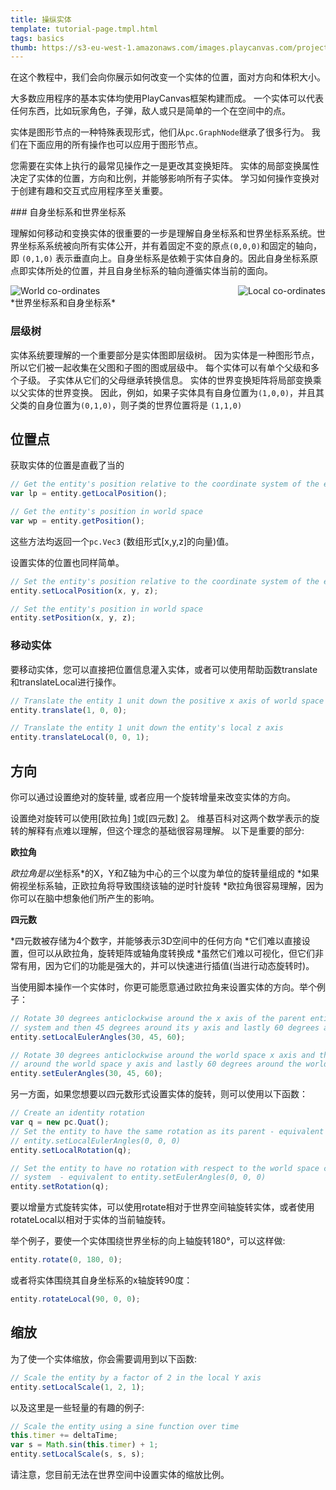 ```yaml
---
title: 操纵实体
template: tutorial-page.tmpl.html
tags: basics
thumb: https://s3-eu-west-1.amazonaws.com/images.playcanvas.com/projects/12/186/KM6GIE-image-75.jpg
---
```


在这个教程中，我们会向你展示如何改变一个实体的位置，面对方向和体积大小。

大多数应用程序的基本实体均使用PlayCanvas框架构建而成。 一个实体可以代表任何东西，比如玩家角色，子弹，敌人或只是简单的一个在空间中的点。

实体是图形节点的一种特殊表现形式，他们从`pc.GraphNode`继承了很多行为。  我们在下面应用的所有操作也可以应用于图形节点。

您需要在实体上执行的最常见操作之一是更改其变换矩阵。 实体的局部变换属性决定了实体的位置，方向和比例，并能够影响所有子实体。 学习如何操作变换对于创建有趣和交互式应用程序至关重要。

### 自身坐标系和世界坐标系

理解如何移动和变换实体的很重要的一步是理解自身坐标系和世界坐标系系统。世界坐标系系统被向所有实体公开，并有着固定不变的原点`(0,0,0)`和固定的轴向，即 `(0,1,0)` 表示垂直向上。自身坐标系是依赖于实体自身的。因此自身坐标系原点即实体所处的位置，并且自身坐标系的轴向遵循实体当前的面向。

<img src="/images/tutorials/world.jpg" style="float:left;" alt="World co-ordinates"/>
<img src="/images/tutorials/local.jpg" style="float:right;" alt="Local co-ordinates"/>
<div style="clear:both" />
*世界坐标系和自身坐标系*
<br />

### 层级树

实体系统要理解的一个重要部分是实体图即层级树。 因为实体是一种图形节点，所以它们被一起收集在父图和子图的图或层级中。 每个实体可以有单个父级和多个子级。 子实体从它们的父母继承转换信息。 实体的世界变换矩阵将局部变换乘以父实体的世界变换。 因此，例如，如果子实体具有自身位置为`(1,0,0)`，并且其父类的自身位置为`(0,1,0)`，则子类的世界位置将是 `(1,1,0)`

## 位置点

获取实体的位置是直截了当的

```javascript
// Get the entity's position relative to the coordinate system of the entity's parent
var lp = entity.getLocalPosition();

// Get the entity's position in world space
var wp = entity.getPosition();
```

这些方法均返回一个`pc.Vec3` (数组形式[x,y,z]的向量)值。

设置实体的位置也同样简单。

```javascript
// Set the entity's position relative to the coordinate system of the entity's parent
entity.setLocalPosition(x, y, z);

// Set the entity's position in world space
entity.setPosition(x, y, z);
```

### 移动实体

要移动实体，您可以直接把位置信息灌入实体，或者可以使用帮助函数translate和translateLocal进行操作。

```javascript
// Translate the entity 1 unit down the positive x axis of world space
entity.translate(1, 0, 0);

// Translate the entity 1 unit down the entity's local z axis
entity.translateLocal(0, 0, 1);
```

## 方向

你可以通过设置绝对的旋转量, 或者应用一个旋转增量来改变实体的方向。

设置绝对旋转可以使用[欧拉角] [1]或[四元数] [2]。 维基百科对这两个数学表示的旋转的解释有点难以理解，但这个理念的基础很容易理解。 以下是重要的部分:

**欧拉角**

*欧拉角是以*坐标系*的X，Y和Z轴为中心的三个以度为单位的旋转量组成的
*如果俯视坐标系轴，正欧拉角将导致围绕该轴的逆时针旋转
*欧拉角很容易理解，因为你可以在脑中想象他们所产生的影响。

**四元数**

*四元数被存储为4个数字，并能够表示3D空间中的任何方向
*它们难以直接设置，但可以从欧拉角，旋转矩阵或轴角度转换成
*虽然它们难以可视化，但它们非常有用，因为它们的功能是强大的，并可以快速进行插值(当进行动态旋转时)。

当使用脚本操作一个实体时，你更可能愿意通过欧拉角来设置实体的方向。举个例子：

```javascript
// Rotate 30 degrees anticlockwise around the x axis of the parent entity's coordinate
// system and then 45 degrees around its y axis and lastly 60 degrees around its z axis
entity.setLocalEulerAngles(30, 45, 60);

// Rotate 30 degrees anticlockwise around the world space x axis and then 45 degrees
// around the world space y axis and lastly 60 degrees around the world space z axis
entity.setEulerAngles(30, 45, 60);
```
另一方面，如果您想要以四元数形式设置实体的旋转，则可以使用以下函数：

```javascript
// Create an identity rotation
var q = new pc.Quat();
// Set the entity to have the same rotation as its parent - equivalent to
// entity.setLocalEulerAngles(0, 0, 0)
entity.setLocalRotation(q);

// Set the entity to have no rotation with respect to the world space coordinate
// system  - equivalent to entity.setEulerAngles(0, 0, 0)
entity.setRotation(q);
```

要以增量方式旋转实体，可以使用rotate相对于世界空间轴旋转实体，或者使用rotateLocal以相对于实体的当前轴旋转。

举个例子，要使一个实体围绕世界坐标的向上轴旋转180°，可以这样做:

```javascript
entity.rotate(0, 180, 0);
```

或者将实体围绕其自身坐标系的x轴旋转90度：

```javascript
entity.rotateLocal(90, 0, 0);
```

## 缩放

为了使一个实体缩放，你会需要调用到以下函数:

```javascript
// Scale the entity by a factor of 2 in the local Y axis
entity.setLocalScale(1, 2, 1);
```

以及这里是一些轻量的有趣的例子:

```javascript
// Scale the entity using a sine function over time
this.timer += deltaTime;
var s = Math.sin(this.timer) + 1;
entity.setLocalScale(s, s, s);
```

请注意，您目前无法在世界空间中设置实体的缩放比例。

[1]: http://en.wikipedia.org/wiki/Euler_angles
[2]: http://en.wikipedia.org/wiki/Quaternion

